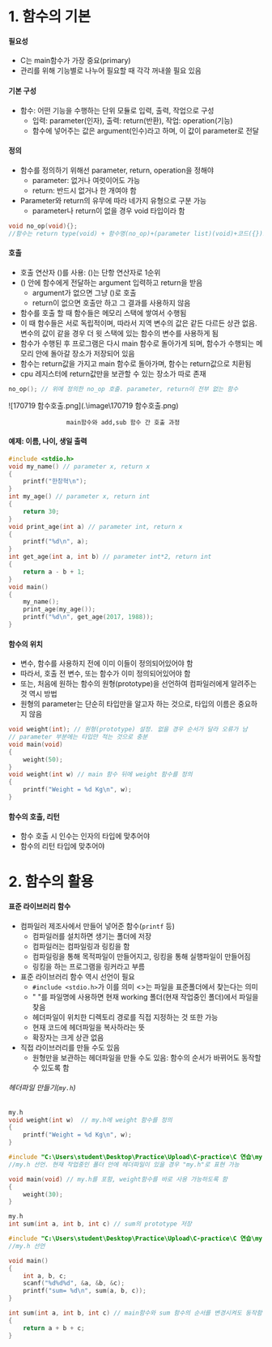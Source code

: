 # 1. 함수의 기본
#### 필요성
- C는 main함수가 가장 중요(primary)
- 관리를 위해 기능별로 나누어 필요할 때 각각 꺼내쓸 필요 있음

#### 기본 구성
- 함수: 어떤 기능을 수행하는 단위 모듈로 입력, 출력, 작업으로 구성
	- 입력: parameter(인자), 출력: return(반환), 작업: operation(기능)
	- 함수에 넣어주는 값은 argument(인수)라고 하며, 이 값이 parameter로 전달

#### 정의
- 함수를 정의하기 위해선 parameter, return, operation을 정해야
	- parameter: 없거나 여럿이어도 가능
	- return: 반드시 없거나 한 개여야 함
- Parameter와 return의 유무에 따라 네가지 유형으로 구분 가능
	- parameter나 return이 없을 경우 void 타입이라 함

```cpp
void no_op(void){};
//함수는 return type(void) + 함수명(no_op)+(parameter list)(void)+코드({})로 구성됨
```
#### 호출
- 호출 연산자 ()를 사용: ()는 단항 연산자로 1순위
- () 안에 함수에게 전달하는 argument 입력하고 return을 받음
	- argument가 없으면 그냥 ()로 호출
	- return이 없으면 호출만 하고 그 결과를 사용하지 않음
- 함수를 호출 할 때 함수들은 메모리 스택에 쌓여서 수행됨
- 이 때 함수들은 서로 독립적이며, 따라서 지역 변수의 값은 같든 다르든 상관 없음. 변수의 값이 같을 경우 더 윗 스택에 있는 함수의 변수를 사용하게 됨
- 함수가 수행된 후 프로그램은 다시 main 함수로 돌아가게 되며, 함수가 수행되는 메모리 안에 돌아갈 장소가 저장되어 있음
- 함수는 return값을 가지고 main 함수로 돌아가며, 함수는 return값으로 치환됨
- cpu 레지스터에 return값만을 보관할 수 있는 장소가 따로 존재
```cpp
no_op(); // 위에 정의한 no_op 호출. parameter, return이 전부 없는 함수
```
![170719 함수호출.png](.\image\170719 함수호출.png)

					main함수와 add,sub 함수 간 호출 과정



#### 예제: 이름, 나이, 생일 출력
```cpp
#include <stdio.h>
void my_name() // parameter x, return x
{
	printf("한창혁\n");
}
int my_age() // parameter x, return int
{
	return 30;
}
void print_age(int a) // parameter int, return x
{
	printf("%d\n", a);
}
int get_age(int a, int b) // parameter int*2, return int
{
	return a - b + 1;
}
void main()
{
	my_name();
	print_age(my_age());
	printf("%d\n", get_age(2017, 1988));
}
```
#### 함수의 위치
- 변수, 함수를 사용하지 전에 이미 이들이 정의되어있어야 함
- 따라서, 호출 전 변수, 또는 함수가 이미 정의되어있어야 함
- 또는, 처음에 원하는 함수의 원형(prototype)을 선언하여 컴파일러에게 알려주는 것 역시 방법
- 원형의 parameter는 단순히 타입만을 알고자 하는 것으로, 타입의 이름은 중요하지 않음

```cpp
void weight(int); // 원형(prototype) 설정. 없을 경우 순서가 달라 오류가 남
// parameter 부분에는 타입만 적는 것으로 충분
void main(void)
{
	weight(50);
}
void weight(int w) // main 함수 뒤에 weight 함수를 정의
{
	printf("Weight = %d Kg\n", w);
}
```

#### 함수의 호출, 리턴
- 함수 호출 시 인수는 인자의 타입에 맞추어야
- 함수의 리턴 타입에 맞추어야



# 2. 함수의 활용

#### 표준 라이브러리 함수
- 컴파일러 제조사에서 만들어 넣어준 함수(`printf` 등)
	- 컴파일러를 설치하면 생기는 폴더에 저장
	- 컴파일러는 컴파일링과 링킹을 함
	- 컴파일링을 통해 목적파일이 만들어지고, 링킹을 통해 실행파일이 만들어짐
	- 링킹을 하는 프로그램을 링커라고 부름
- 표준 라이브러리 함수 역시 선언이 필요
	- `#include <stdio.h>`가 이를 의미 <>는 파일을 표준폴더에서 찾는다는 의미
	- " "를 파일명에 사용하면 현재 working 폴더(현재 작업중인 폴더)에서 파일을 찾음
	- 헤더파일이 위치한 디렉토리 경로를 직접 지정하는 것 또한 가능
	- 현재 코드에 헤더파일을 복사하라는 뜻
	- 확장자는 크게 상관 없음
- 직접 라이브러리를 만들 수도 있음
	- 원형만을 보관하는 헤더파일을 만들 수도 있음: 함수의 순서가 바뀌어도 동작할 수 있도록 함

###### 헤더파일 만들기(`my.h`)
```cpp
my.h
void weight(int w)  // my.h에 weight 함수를 정의
{
	printf("Weight = %d Kg\n", w);
}

#include "C:\Users\student\Desktop\Practice\Upload\C-practice\C 연습\my.h" 
//my.h 선언. 현재 작업중인 폴더 안에 헤더파일이 있을 경우 "my.h"로 표현 가능

void main(void) // my.h를 포함, weight함수를 바로 사용 가능하도록 함
{
	weight(30);
}
```


```cpp
my.h
int sum(int a, int b, int c) // sum의 prototype 저장

#include "C:\Users\student\Desktop\Practice\Upload\C-practice\C 연습\my.h" 
//my.h 선언 

void main()
{
	int a, b, c;
	scanf("%d%d%d", &a, &b, &c);
	printf("sum= %d\n", sum(a, b, c));
}

int sum(int a, int b, int c) // main함수와 sum 함수의 순서를 변경시켜도 동작함
{
	return a + b + c;
}
```



























